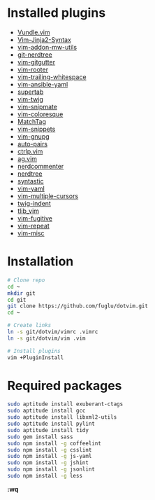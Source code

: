 Installed plugins
=================

* [Vundle.vim](https://github.com/gmarik/Vundle.vim)
* [Vim-Jinja2-Syntax](https://github.com/Glench/Vim-Jinja2-Syntax)
* [vim-addon-mw-utils](https://github.com/MarcWeber/vim-addon-mw-utils)
* [git-nerdtree](https://github.com/Xuyuanp/git-nerdtree)
* [vim-gitgutter](https://github.com/airblade/vim-gitgutter)
* [vim-rooter](https://github.com/airblade/vim-rooter)
* [vim-trailing-whitespace](https://github.com/bronson/vim-trailing-whitespace)
* [vim-ansible-yaml](https://github.com/chase/vim-ansible-yaml)
* [supertab](https://github.com/ervandew/supertab)
* [vim-twig](https://github.com/evidens/vim-twig)
* [vim-snipmate](https://github.com/garbas/vim-snipmate)
* [vim-coloresque](https://github.com/gorodinskiy/vim-coloresque)
* [MatchTag](https://github.com/gregsexton/MatchTag)
* [vim-snippets](https://github.com/honza/vim-snippets)
* [vim-gnupg](https://github.com/jamessan/vim-gnupg)
* [auto-pairs](https://github.com/jiangmiao/auto-pairs)
* [ctrlp.vim](https://github.com/kien/ctrlp.vim)
* [ag.vim](https://github.com/rking/ag.vim)
* [nerdcommenter](https://github.com/scrooloose/nerdcommenter)
* [nerdtree](https://github.com/scrooloose/nerdtree)
* [syntastic](https://github.com/scrooloose/syntastic)
* [vim-yaml](https://github.com/stephpy/vim-yaml)
* [vim-multiple-cursors](https://github.com/terryma/vim-multiple-cursors)
* [twig-indent](https://github.com/tokutake/twig-indent)
* [tlib_vim](https://github.com/tomtom/tlib_vim)
* [vim-fugitive](https://github.com/tpope/vim-fugitive)
* [vim-repeat](https://github.com/tpope/vim-repeat)
* [vim-misc](https://github.com/xolox/vim-misc)


Installation
============

```sh
# Clone repo
cd ~
mkdir git
cd git
git clone https://github.com/fuglu/dotvim.git
cd ~

# Create links
ln -s git/dotvim/vimrc .vimrc
ln -s git/dotvim/vim .vim

# Install plugins
vim +PluginInstall
```


Required packages
=================

```sh
sudo aptitude install exuberant-ctags
sudo aptitude install gcc
sudo aptitude install libxml2-utils
sudo aptitude install pylint
sudo aptitude install tidy
sudo gem install sass
sudo npm install -g coffeelint
sudo npm install -g csslint
sudo npm install -g js-yaml
sudo npm install -g jshint
sudo npm install -g jsonlint
sudo npm install -g less
```


**:wq**
